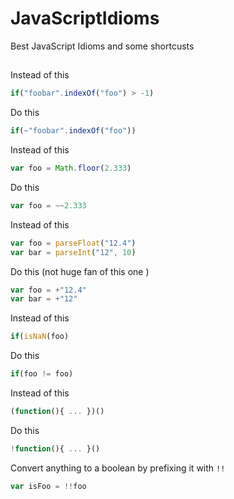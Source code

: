 # JavaScriptIdioms
Best JavaScript Idioms and some shortcusts

## 

Instead of this
```js
if("foobar".indexOf("foo") > -1) 
```

Do this
```js
if(~"foobar".indexOf("foo"))
```

Instead of this
```js
var foo = Math.floor(2.333)
```

Do this
```js
var foo = ~~2.333
```

Instead of this
```js
var foo = parseFloat("12.4")
var bar = parseInt("12", 10)
```

Do this (not huge fan of this one )
```js
var foo = +"12.4"
var bar = +"12"
```

Instead of this
```js
if(isNaN(foo)
```

Do this
```js
if(foo != foo)
```

Instead of this
```js
(function(){ ... })()
```

Do this
```js
!function(){ ... }()
```

Convert anything to a boolean by prefixing it with `!!`
```js
var isFoo = !!foo
```

